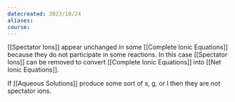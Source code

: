 ```yaml
---
datecreated: 2023/10/24
aliases: 
course:
---
```

[[Spectator Ions]] appear unchanged in some [[Complete Ionic Equations]] because they do not participate in some reactions. In this case [[Spectator Ions]] can be removed to convert [[Complete Ionic Equations]] into [[Net Ionic Equations]].

If [[Aqueous Solutions]] produce some sort of s, g, or l then they are not spectator ions.